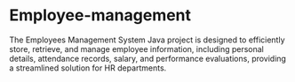 # Employee-management
The Employees Management System Java project is designed to efficiently store, retrieve, and manage employee information, including personal details, attendance records, salary, and performance evaluations, providing a streamlined solution for HR departments.
